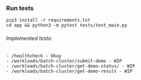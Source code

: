 
### Run tests

```shell
pip3 install -r requirements.txt
cd app && python3 -m pytest tests/test_main.py
```

###### Implemented tests:
    - /healthcheck - Okay
    - /workloads/batch-cluster/submit-demo - WIP
    - /workloads/batch-cluster/get-demo-status/ - WIP
    - /workloads/batch-cluster/get-demo-result - WIP
